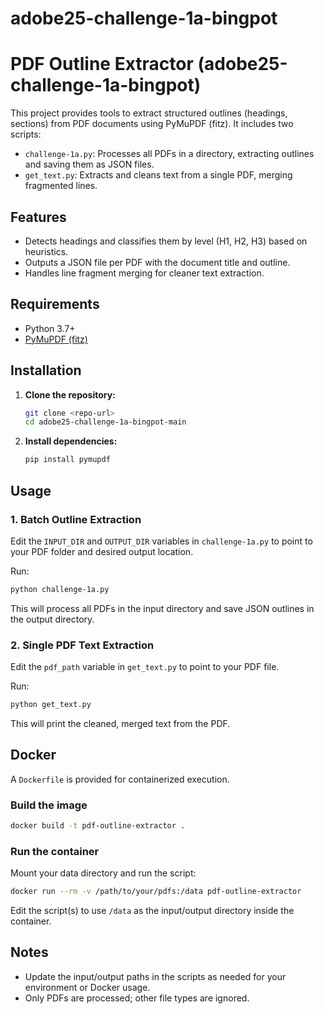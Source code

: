 # adobe25-challenge-1a-bingpot
# PDF Outline Extractor (adobe25-challenge-1a-bingpot)

This project provides tools to extract structured outlines (headings, sections) from PDF documents using PyMuPDF (fitz). It includes two scripts:

- `challenge-1a.py`: Processes all PDFs in a directory, extracting outlines and saving them as JSON files.
- `get_text.py`: Extracts and cleans text from a single PDF, merging fragmented lines.

## Features
- Detects headings and classifies them by level (H1, H2, H3) based on heuristics.
- Outputs a JSON file per PDF with the document title and outline.
- Handles line fragment merging for cleaner text extraction.

## Requirements
- Python 3.7+
- [PyMuPDF (fitz)](https://pymupdf.readthedocs.io/en/latest/)

## Installation

1. **Clone the repository:**
   ```bash
   git clone <repo-url>
   cd adobe25-challenge-1a-bingpot-main
   ```
2. **Install dependencies:**
   ```bash
   pip install pymupdf
   ```

## Usage

### 1. Batch Outline Extraction
Edit the `INPUT_DIR` and `OUTPUT_DIR` variables in `challenge-1a.py` to point to your PDF folder and desired output location.

Run:
```bash
python challenge-1a.py
```
This will process all PDFs in the input directory and save JSON outlines in the output directory.

### 2. Single PDF Text Extraction
Edit the `pdf_path` variable in `get_text.py` to point to your PDF file.

Run:
```bash
python get_text.py
```
This will print the cleaned, merged text from the PDF.

## Docker
A `Dockerfile` is provided for containerized execution.

### Build the image
```bash
docker build -t pdf-outline-extractor .
```

### Run the container
Mount your data directory and run the script:
```bash
docker run --rm -v /path/to/your/pdfs:/data pdf-outline-extractor
```
Edit the script(s) to use `/data` as the input/output directory inside the container.

## Notes
- Update the input/output paths in the scripts as needed for your environment or Docker usage.
- Only PDFs are processed; other file types are ignored.


